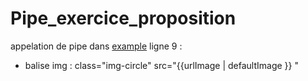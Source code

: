 # Pipe_exercice_proposition

appelation de pipe dans [example](card.component.html) ligne 9 : 

* balise img : class="img-circle" src="{{urlImage | defaultImage }}  "

